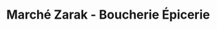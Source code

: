 ---
title: "Marché Zarak - Boucherie Épicerie"
url: /vaudreuil-dorion/marche-zarak-boucherie-epicerie/
shop: Metzgerei
---